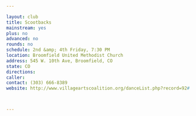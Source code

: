 ```yaml
---

layout: club
title: Scootbacks
mainstream: yes
plus: no
advanced: no
rounds: no
schedule: 2nd &amp; 4th Friday, 7:30 PM
location: Broomfield United Methodist Church
address: 545 W. 10th Ave, Broomfield, CO
state: CO
directions: 
caller: 
contact: (303) 666-8389
website: http://www.villageartscoalition.org/danceList.php?record=92#



---
```


